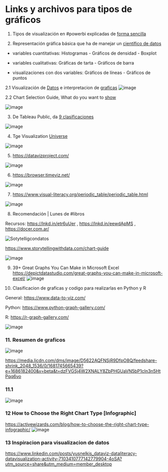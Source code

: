 # Links y archivos para tipos de gráficos 

1. Tipos de visualización en #powerbi explicadas de [forma sencilla](https://learn.microsoft.com/es-es/power-bi/visuals/power-bi-visualization-types-for-reports-and-q-and-a) 

2. Representación gráfica básica que ha de manejar un [científico de datos](https://analisisydecision.es/estadistica-data-scientist/basicos-ggplot.html#gr%C3%A1ficos-de-tarta) 

+ variables cuantitativas: Histogramas  - Gráficos de densidad  - Boxplot

+ variables cualitativas: Gráficas de tarta - Gráficos de barra

+ visualizaciones con dos variables:  Gráficos de líneas  - Gráficos de puntos

2.1 Visualización de [Datos](https://datavizcatalogue.com/ES/)  e interpretacion de [graficas](https://statologos.com/) 
![image](https://user-images.githubusercontent.com/82233779/214616710-6e4a180e-67b0-4347-a307-d74824fc5efa.png)

2.2 Chart Selection Guide,  What do you want to [show](https://datavizcatalogue.com/blog/chart-selection-guide/) 

![image](https://user-images.githubusercontent.com/82233779/214940117-7fc45af1-362b-47cc-ba21-84503b409aec.png)

3. De Tableau Public, da [9 clasificaciones](https://public.tableau.com/views/VisualVocabulary/VisualVocabulary?%3Aembed=y&%3Adisplay_count=yes&publish=yes&%3AshowVizHome=no&fbclid=IwAR03imsU1Jd5CPK1oH_fbiUoqRSng51CH_EdWbIdwHdJhyJpDMXLoGMwtoY) 

![image](https://user-images.githubusercontent.com/82233779/219751840-4ecf170f-e0de-4cf4-b888-8cadb18128d2.png)

4. Tge Visualization [Universe](http://visualizationuniverse.com/charts/?sortBy=volume&sortDir=desc&fbclid=IwAR0fnogURH396hd-NrAE-zvheCCSn8tTg7Y6pc0KiaxSy-ClVAMaIt56ijc)

![image](https://user-images.githubusercontent.com/82233779/219752673-dad9f92e-6a5b-42c9-b190-4af627338c41.png)

5. https://datavizproject.com/ 

![image](https://user-images.githubusercontent.com/82233779/219753092-629319f0-f16c-45b9-9c09-5c2995e8a274.png)

6. https://browser.timeviz.net/ 

![image](https://user-images.githubusercontent.com/82233779/219753394-0dd2c3e4-d74d-416f-93b6-a6f7eac0139d.png)

7. https://www.visual-literacy.org/periodic_table/periodic_table.html 

![image](https://user-images.githubusercontent.com/82233779/219753706-f36cdf51-ffac-441f-af99-00331ed957d5.png)

8. Recomendación | Lunes de #libros

Recursos: https://lnkd.in/etr6uUer , https://lnkd.in/eewdApMS , https://docer.com.ar/

![Sotytelligcondatos](https://user-images.githubusercontent.com/82233779/220147747-c8739879-cc32-4133-b2c4-aa023ff4c88d.JPG)

https://www.storytellingwithdata.com/chart-guide 

![image](https://user-images.githubusercontent.com/82233779/221350826-585eb551-c126-49a6-a71f-4a62ac937748.png)
 
9. 39+ Great Graphs You Can Make in Microsoft Excel https://depictdatastudio.com/great-graphs-you-can-make-in-microsoft-excel/ 
![image](https://user-images.githubusercontent.com/82233779/221875348-3202ef33-7a52-4ca4-a243-5108b043d6f4.png)


10. Clasificacion de graficas y codigo para realizarlas en Python y R 

General: https://www.data-to-viz.com/

Python: https://www.python-graph-gallery.com/

R: https://r-graph-gallery.com/

![image](https://user-images.githubusercontent.com/82233779/225697886-85910e7c-bb53-4ee6-ac10-b4d079730270.png)
 
 
 ### 11. Resumen de graficos
 
 ![image](https://user-images.githubusercontent.com/82233779/236499723-2b640967-5d0a-4b20-b658-6ff394cfca30.png)
 
 https://media.licdn.com/dms/image/D5622AQFNSjR9DfpO8Q/feedshare-shrink_2048_1536/0/1681745665439?e=1686182400&v=beta&t=dzFVGSj4W2XNALY8ZbPHGUaVN5bP1cln3n5HtPqq6vo 

 ### 11.1
 ![image](https://github.com/EvelynOr/Publicaciones/assets/82233779/33b30b3a-a962-4a18-a4d7-4ecd133f8876)


### 12 How to Choose the Right Chart Type [Infographic]
https://activewizards.com/blog/how-to-choose-the-right-chart-type-infographic/ 
 ![image](https://github.com/EvelynOr/Publicaciones/assets/82233779/7c6d9213-a357-4339-b952-cf62db25a80c)


### 13 Inspiracion para visualizacion de datos
https://www.linkedin.com/posts/yusnelkis_dataviz-dataliteracy-datavisualization-activity-7103410777142779904-4oSA?utm_source=share&utm_medium=member_desktop  

